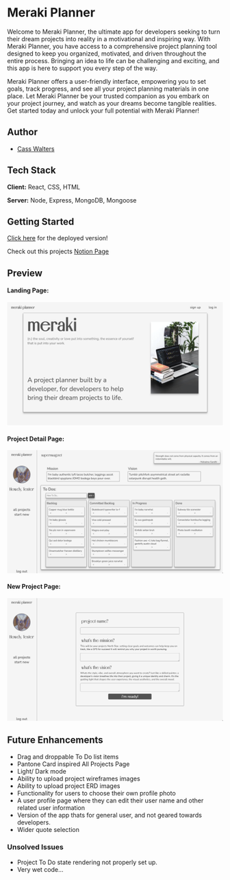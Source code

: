
# Meraki Planner

Welcome to Meraki Planner, the ultimate app for developers seeking to turn their dream projects into reality in a motivational and inspiring way. With Meraki Planner, you have access to a comprehensive project planning tool designed to keep you organized, motivated, and driven throughout the entire process. Bringing an idea to life can be challenging and exciting, and this app is here to support you every step of the way.

Meraki Planner offers a user-friendly interface, empowering you to set goals, track progress, and see all your project planning materials in one place. Let Meraki Planner be your trusted companion as you embark on your project journey, and watch as your dreams become tangible realities. Get started today and unlock your full potential with Meraki Planner!

## Author

- [Cass Walters](https://github.com/hicass)


## Tech Stack

**Client:** React, CSS, HTML

**Server:** Node, Express, MongoDB, Mongoose

## Getting Started

[Click here](https://meraki-planner-edee9ada8a4e.herokuapp.com/) for the deployed version!

Check out this projects [Notion Page](https://climbing-port-995.notion.site/Meraki-Planner-5f0a61ab13a6436692154070ccc9e6ed)


## Preview

#### Landing Page:
![Landing Page](./readme-assets/homepage.png)

#### Project Detail Page:
![Project Detail Page](./readme-assets/detailpage.png)

#### New Project Page:
![New Project Page](./readme-assets/newproject.png)

## Future Enhancements 

- Drag and droppable To Do list items
- Pantone Card inspired All Projects Page
- Light/ Dark mode
- Ability to upload project wireframes images
- Ability to upload project ERD images
- Functionality for users to choose their own profile photo
- A user profile page where they can edit their user name and other related user information
- Version of the app thats for general user, and not geared towards developers.
- Wider quote selection

### Unsolved Issues

- Project To Do state rendering not properly set up.
- Very wet code...